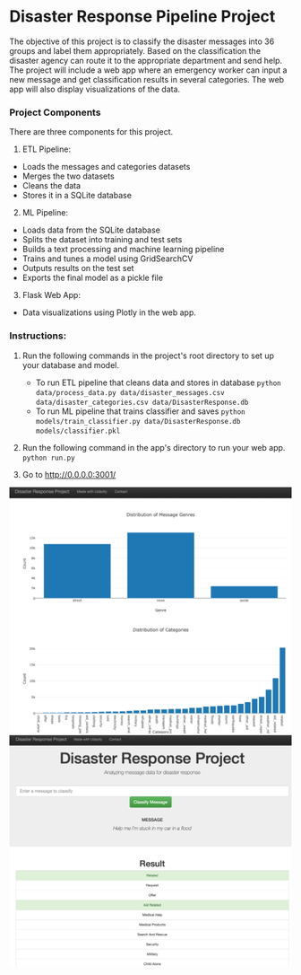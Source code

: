 # Disaster Response Pipeline Project
The objective of this project is to classify the disaster messages into 36 groups and label them appropriately. 
Based on the classification the disaster agency can route it to the appropriate department and send help. 
The project will include a web app where an emergency worker can input a new message and get classification results in several categories. The web app will also display visualizations of the data.

### Project Components
There are three components for this project.

1. ETL Pipeline:
- Loads the messages and categories datasets
- Merges the two datasets
- Cleans the data
- Stores it in a SQLite database

2. ML Pipeline:
- Loads data from the SQLite database
- Splits the dataset into training and test sets
- Builds a text processing and machine learning pipeline
- Trains and tunes a model using GridSearchCV
- Outputs results on the test set
- Exports the final model as a pickle file

3. Flask Web App:
- Data visualizations using Plotly in the web app. 

### Instructions:
1. Run the following commands in the project's root directory to set up your database and model.

    - To run ETL pipeline that cleans data and stores in database
        `python data/process_data.py data/disaster_messages.csv data/disaster_categories.csv data/DisasterResponse.db`
    - To run ML pipeline that trains classifier and saves
        `python models/train_classifier.py data/DisasterResponse.db models/classifier.pkl`

2. Run the following command in the app's directory to run your web app.
    `python run.py`

3. Go to http://0.0.0.0:3001/

![Visualization](/images/visual.png)
![Classified text](/images/classify_text.png)

